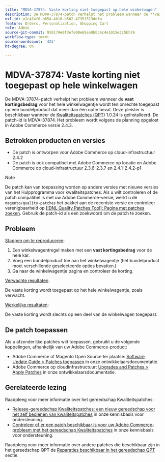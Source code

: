```yaml
---
title: "MDVA-37874: Vaste korting niet toegepast op hele winkelwagen"
description: De MDVA-37874-patch verhelpt het probleem wanneer de **vaste korting** voor het hele winkelwagentje onjuist wordt toegepast op een bundelproduct dat meer dan één optie bevat. Deze patch is beschikbaar wanneer [Quality Patches Tool (QPT)] (https://devdocs.magento.com/guides/v2.4/comp-mgr/patching.html#mqp) 1.0.24 is geïnstalleerd. De patch-id is MDVA-37874. Het probleem wordt volgens de planning opgelost in Adobe Commerce versie 2.4.3.
exl-id: a1c414f0-b654-4b18-b502-47351513ddfa
feature: Orders, Personalization, Shopping Cart
role: Admin
source-git-commit: 958179e0f3efe08e65ea8b0c4c4e1015e3c5bb76
workflow-type: tm+mt
source-wordcount: '425'
ht-degree: 0%

---
```


# MDVA-37874: Vaste korting niet toegepast op hele winkelwagen

De MDVA-37874-patch verhelpt het probleem wanneer de **vast kortingsbedrag** voor het hele winkelwagentje wordt ten onrechte toegepast op een bundelproduct dat meer dan één optie bevat. Deze pleister is beschikbaar wanneer de [Kwaliteitspatches (QPT)](https://devdocs.magento.com/guides/v2.4/comp-mgr/patching.html#mqp) 1.0.24 is geïnstalleerd. De patch-id is MDVA-37874. Het probleem wordt volgens de planning opgelost in Adobe Commerce versie 2.4.3.

## Betrokken producten en versies

* De patch is ontworpen voor Adobe Commerce op cloud-infrastructuur 2.4.2
* De patch is ook compatibel met Adobe Commerce op locatie en Adobe Commerce op cloud-infrastructuur 2.3.6-2.3.7 en 2.4.1-2.4.2-p1

>[!NOTE]
>
>De patch kan van toepassing worden op andere versies met nieuwe versies van het Hulpprogramma voor kwaliteitspatches. Als u wilt controleren of de patch compatibel is met uw Adobe Commerce-versie, werkt u de `magento/quality-patches` het pakket aan de recentste versie en controleer verenigbaarheid op [[!DNL Quality Patches Tool]: Pagina met patches zoeken](https://devdocs.magento.com/quality-patches/tool.html#patch-grid). Gebruik de patch-id als een zoekwoord om de patch te zoeken.

## Probleem


<u>Stappen om te reproduceren</u>:

1. Een winkelwagentregel maken met een **vast kortingsbedrag** voor de hele kar.
1. Voeg een bundelproduct toe aan het winkelwagentje (het bundelproduct moet verschillende geselecteerde opties bevatten.)
1. Ga naar de winkelwagentje pagina en controleer de korting.


<u>Verwachte resultaten</u>:

De vaste korting wordt toegepast op het hele winkelwagentje, zoals verwacht.

<u>Werkelijke resultaten</u>:

De vaste korting wordt slechts op een deel van de winkelwagen toegepast.


## De patch toepassen

Als u afzonderlijke patches wilt toepassen, gebruikt u de volgende koppelingen, afhankelijk van uw Adobe Commerce-product:

* Adobe Commerce of Magento Open Source ter plaatse: [Software Update Guide > Patches toepassen](https://devdocs.magento.com/guides/v2.4/comp-mgr/patching/mqp.html) in onze ontwikkelaarsdocumentatie.
* Adobe Commerce op cloudinfrastructuur: [Upgrades and Patches > Apply Patches](https://devdocs.magento.com/cloud/project/project-patch.html) in onze ontwikkelaarsdocumentatie.

## Gerelateerde lezing

Raadpleeg voor meer informatie over het gereedschap Kwaliteitspatches:

* [Release-gereedschap Kwaliteitspatches: een nieuw gereedschap voor het zelf bedienen van kwaliteitspatches](/help/announcements/adobe-commerce-announcements/magento-quality-patches-released-new-tool-to-self-serve-quality-patches.md) in onze kennisbasis voor ondersteuning.
* [Controleer of er een patch beschikbaar is voor uw Adobe Commerce-probleem met het gereedschap Kwaliteitspatches](/help/support-tools/patches-available-in-qpt-tool/check-patch-for-magento-issue-with-magento-quality-patches.md) in onze kennisbasis voor ondersteuning.

Raadpleeg voor meer informatie over andere patches die beschikbaar zijn in het gereedschap QPT de [Reparaties beschikbaar in het gereedschap QPT](https://support.magento.com/hc/en-us/sections/360010506631-Patches-available-in-QPT-tool-) sectie.
